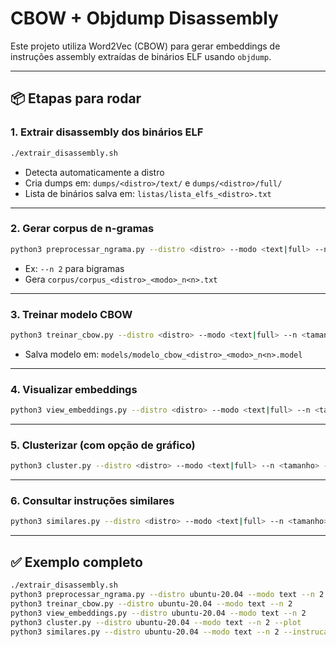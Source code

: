 # CBOW + Objdump Disassembly

Este projeto utiliza Word2Vec (CBOW) para gerar embeddings de instruções assembly extraídas de binários ELF usando `objdump`.

---

## 📦 Etapas para rodar

### 1. Extrair disassembly dos binários ELF
```bash
./extrair_disassembly.sh
```

- Detecta automaticamente a distro
- Cria dumps em: `dumps/<distro>/text/` e `dumps/<distro>/full/`
- Lista de binários salva em: `listas/lista_elfs_<distro>.txt`

---

### 2. Gerar corpus de n-gramas
```bash
python3 preprocessar_ngrama.py --distro <distro> --modo <text|full> --n <tamanho>
```
- Ex: `--n 2` para bigramas
- Gera `corpus/corpus_<distro>_<modo>_n<n>.txt`

---

### 3. Treinar modelo CBOW
```bash
python3 treinar_cbow.py --distro <distro> --modo <text|full> --n <tamanho>
```
- Salva modelo em: `models/modelo_cbow_<distro>_<modo>_n<n>.model`

---

### 4. Visualizar embeddings
```bash
python3 view_embeddings.py --distro <distro> --modo <text|full> --n <tamanho> --metodo <tsne|pca>
```

---

### 5. Clusterizar (com opção de gráfico)
```bash
python3 cluster.py --distro <distro> --modo <text|full> --n <tamanho> --clusters <num> --plot
```

---

### 6. Consultar instruções similares
```bash
python3 similares.py --distro <distro> --modo <text|full> --n <tamanho> --instrucao <opcode>
```

---

## ✅ Exemplo completo
```bash
./extrair_disassembly.sh
python3 preprocessar_ngrama.py --distro ubuntu-20.04 --modo text --n 2
python3 treinar_cbow.py --distro ubuntu-20.04 --modo text --n 2
python3 view_embeddings.py --distro ubuntu-20.04 --modo text --n 2
python3 cluster.py --distro ubuntu-20.04 --modo text --n 2 --plot
python3 similares.py --distro ubuntu-20.04 --modo text --n 2 --instrucao mov
```